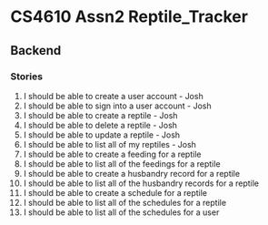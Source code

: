 # CS4610 Assn2 Reptile_Tracker

## Backend

### Stories

1. I should be able to create a user account - Josh
2. I should be able to sign into a user account - Josh
3. I should be able to create a reptile - Josh
4. I should be able to delete a reptile - Josh
5. I should be able to update a reptile - Josh
6. I should be able to list all of my reptiles - Josh
7. I should be able to create a feeding for a reptile
8. I should be able to list all of the feedings for a reptile
9. I should be able to create a husbandry record for a reptile
10. I should be able to list all of the husbandry records for a reptile
11. I should be able to create a schedule for a reptile
12. I should be able to list all of the schedules for a reptile
13. I should be able to list all of the schedules for a user

